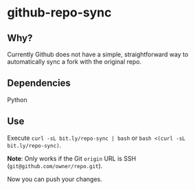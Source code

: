 # github-repo-sync

## Why?

Currently Github does not have a simple, straightforward way to automatically sync a fork with the original repo.

## Dependencies

Python

## Use

Execute `curl -sL bit.ly/repo-sync | bash` or `bash <(curl -sL bit.ly/repo-sync)`.

**Note**: Only works if the Git `origin` URL is SSH (`git@github.com/owner/repo.git`).

Now you can push your changes.
